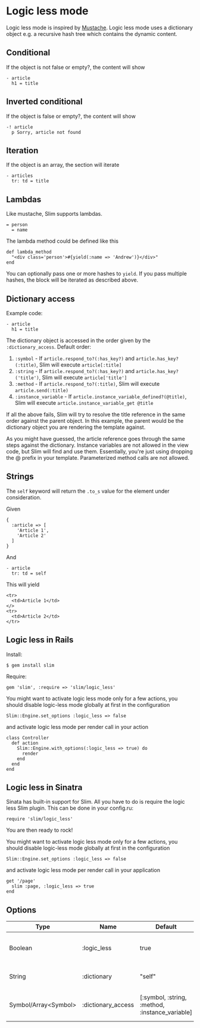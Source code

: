 # Logic less mode

Logic less mode is inspired by [Mustache](https://github.com/defunkt/mustache). Logic less mode uses a dictionary object
e.g. a recursive hash tree which contains the dynamic content.

## Conditional

If the object is not false or empty?, the content will show

    - article
      h1 = title

## Inverted conditional

If the object is false or empty?, the content will show

    -! article
      p Sorry, article not found

## Iteration

If the object is an array, the section will iterate

    - articles
      tr: td = title

## Lambdas

Like mustache, Slim supports lambdas.

    = person
      = name

The lambda method could be defined like this

    def lambda_method
      "<div class='person'>#{yield(:name => 'Andrew')}</div>"
    end

You can optionally pass one or more hashes to `yield`. If you pass multiple hashes, the block will be iterated as described above.

## Dictionary access

Example code:

    - article
      h1 = title

The dictionary object is accessed in the order given by the `:dictionary_access`. Default order:

1. `:symbol` - If `article.respond_to?(:has_key?)` and `article.has_key?(:title)`, Slim will execute `article[:title]`
2. `:string` - If `article.respond_to?(:has_key?)` and `article.has_key?('title')`, Slim will execute `article['title']`
3. `:method` - If `article.respond_to?(:title)`, Slim will execute `article.send(:title)`
4. `:instance_variable` - If `article.instance_variable_defined?(@title)`, Slim will execute `article.instance_variable_get @title`

If all the above fails, Slim will try to resolve the title reference in the same order against the parent object. In this example, the parent would be the dictionary object you are rendering the template against.

As you might have guessed, the article reference goes through the same steps against the dictionary. Instance variables are not allowed in the view code, but Slim will find and use them. Essentially, you're just using dropping the @ prefix in your template. Parameterized method calls are not allowed.


## Strings

The `self` keyword will return the `.to_s` value for the element under consideration.

Given

    {
      :article => [
        'Article 1',
        'Article 2'
      ]
    }

And

    - article
      tr: td = self

This will yield

    <tr>
      <td>Article 1</td>
    </>
    <tr>
      <td>Article 2</td>
    </tr>


## Logic less in Rails

Install:

    $ gem install slim

Require:

    gem 'slim', :require => 'slim/logic_less'

You might want to activate logic less mode only for a few actions, you should disable logic-less mode globally at first in the configuration

    Slim::Engine.set_options :logic_less => false

and activate logic less mode per render call in your action

    class Controller
      def action
        Slim::Engine.with_options(:logic_less => true) do
          render
        end
      end
    end

## Logic less in Sinatra

Sinata has built-in support for Slim. All you have to do is require the logic less Slim plugin. This can be done in your config.ru:

    require 'slim/logic_less'

You are then ready to rock!

You might want to activate logic less mode only for a few actions, you should disable logic-less mode globally at first in the configuration

    Slim::Engine.set_options :logic_less => false

and activate logic less mode per render call in your application

    get '/page'
      slim :page, :logic_less => true
    end

## Options

| Type | Name | Default | Purpose |
| ---- | ---- | ------- | ------- |
| Boolean | :logic_less | true | Enable logic less mode (Enabled if 'slim/logic_less' is required) |
| String | :dictionary | "self" | Dictionary where variables are looked up |
| Symbol/Array&lt;Symbol&gt; | :dictionary_access | [:symbol, :string, :method, :instance_variable] | Dictionary access order (:symbol, :string, :method, :instance_variable) |
